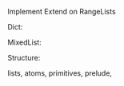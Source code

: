 Implement Extend on RangeLists

Dict:


MixedList:



Structure:

lists,
atoms,
primitives,
prelude,